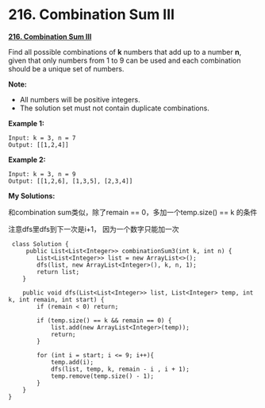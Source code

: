 # 216. Combination Sum III

[**216. Combination Sum III**](https://leetcode.com/problems/combination-sum-iii/description/)

Find all possible combinations of **k** numbers that add up to a number **n**, given that only numbers from 1 to 9 can be used and each combination should be a unique set of numbers.

**Note:**

* All numbers will be positive integers.
* The solution set must not contain duplicate combinations.

**Example 1:**

```text
Input: k = 3, n = 7
Output: [[1,2,4]]
```

**Example 2:**

```text
Input: k = 3, n = 9
Output: [[1,2,6], [1,3,5], [2,3,4]]
```

**My Solutions:**

和combination sum类似，除了remain == 0，多加一个temp.size\(\) == k 的条件

注意dfs里dfs到下一次是i+1， 因为一个数字只能加一次

```text
 class Solution {   
     public List<List<Integer>> combinationSum3(int k, int n) {
        List<List<Integer>> list = new ArrayList<>();
        dfs(list, new ArrayList<Integer>(), k, n, 1);
        return list;
    }
    
    public void dfs(List<List<Integer>> list, List<Integer> temp, int k, int remain, int start) {
        if (remain < 0) return;
        
        if (temp.size() == k && remain == 0) {
            list.add(new ArrayList<Integer>(temp)); 
            return;
        } 
        
        for (int i = start; i <= 9; i++){
            temp.add(i);
            dfs(list, temp, k, remain - i , i + 1);
            temp.remove(temp.size() - 1);
        }
    }
}
```

